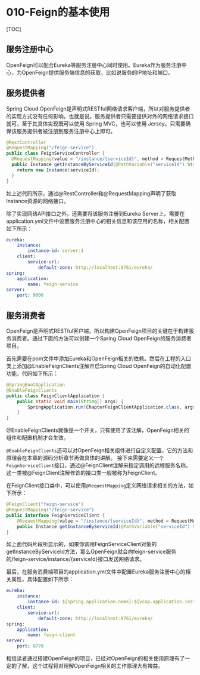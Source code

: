 # 010-Feign的基本使用

[TOC]

## 服务注册中心

OpenFeign可以配合Eureka等服务注册中心同时使用。Eureka作为服务注册中心，为OpenFeign提供服务端信息的获取，比如说服务的IP地址和端口。

## 服务提供者

Spring Cloud OpenFeign是声明式RESTful网络请求客户端，所以对服务提供者的实现方式没有任何影响。也就是说，服务提供者只需要提供对外的网络请求接口就可，至于其具体实现既可以使用 Spring MVC，也可以使用 Jersey。只需要确保该服务提供者被注册到服务注册中心上即可。

```java
@RestController
@RequestMapping("/feign-service")
public class FeignServiceController {
  @RequestMapping(value = "/instance/{serviceId}", method = RequestMethod.GET)
  public Instance getInstanceByServiceId(@PathVariable("serviceId") String serviceId){
    return new Instance(serviceId);
  }
}
```

如上述代码所示，通过@RestController和@RequestMapping声明了获取Instance资源的网络接口。

除了实现网络API接口之外，还需要将该服务注册到Eureka Server上。需要在application.yml文件中设置服务注册中心的相关信息和该应用的名称，相关配置如下所示：

```yaml
eureka:
    instance:
        instance-id: server:1
    client:
        service-url:
            default-zone: http://localhost:8761/eureka/
spring:
    application:
        name: feign-service
server:
    port: 9000
```

## 服务消费者

OpenFeign是声明式RESTful客户端，所以构建OpenFeign项目的关键在于构建服务消费者。通过下面的方法可以创建一个Spring Cloud OpenFeign的服务消费者项目。

首先需要在pom文件中添加Eureka和OpenFeign相关的依赖。然后在工程的入口类上添加@EnableFeignClients注解开启Spring Cloud OpenFeign的自动化配置功能，代码如下所示：

```java
@SpringBootApplication
@EnableFeignClients
public class FeignClientApplication {
    public static void main(String[] args) {
        SpringApplication.run(ChapterFeignClientApplication.class, args);
    }
}
```

@EnableFeignClients就像是一个开关，只有使用了该注解，OpenFeign相关的组件和配置机制才会生效。

`@EnableFeignClients`还可以对OpenFeign相关组件进行自定义配置，它的方法和原理会在本章的源码分析章节再做具体的讲解。
接下来需要定义一个`FeignServiceClient`接口，通过@FeignClient注解来指定调用的远程服务名称。这一类被@FeignClient注解修饰的接口类一般被称为FeignClient。

在FeignClient接口类中，可以使用`@RequestMapping`定义网络请求相关的方法，如下所示：

```java
@FeignClient("feign-service")
@RequestMapping("/feign-service")
public interface FeignServiceClient {
    @RequestMapping(value = "/instance/{serviceId}", method = RequestMethod.GET)
    public Instance getInstanceByServiceId(@PathVariable("serviceId") String serviceId);
}
```

如上面代码片段所显示的，如果你调用FeignServiceClient对象的getInstanceByServiceId方法，那么OpenFeign就会向feign-service服务的/feign-service/instance/{serviceId}接口发送网络请求。

最后，在服务消费端项目的application.yml文件中配置Eureka服务注册中心的相关属性，具体配置如下所示：

```yaml
eureka:
    instance:
        instance-id: ${spring.application.name}:${vcap.application.instance_id:${spring.application.instance_id:${random.value}}}
    client:
        service-url:
            default-zone: http://localhost:8761/eureka/
spring:
    application:
        name: feign-client
server:
    port: 8770
```

相信读者通过搭建OpenFeign的项目，已经对OpenFeign的相关使用原理有了一定的了解，这个过程将对理解OpenFeign相关的工作原理大有裨益。

